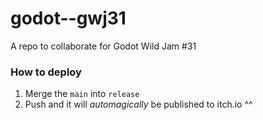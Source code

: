 # godot--gwj31

A repo to collaborate for Godot Wild Jam #31

### How to deploy
1. Merge the `main` into `release`
2. Push and it will _automagically_ be published to itch.io ^^
